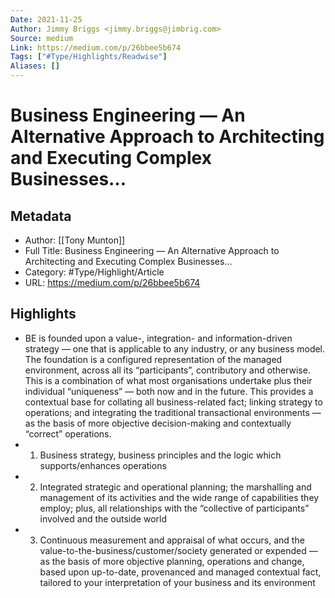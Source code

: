 ```yaml
---
Date: 2021-11-25
Author: Jimmy Briggs <jimmy.briggs@jimbrig.com>
Source: medium
Link: https://medium.com/p/26bbee5b674
Tags: ["#Type/Highlights/Readwise"]
Aliases: []
---
```

# Business Engineering — An Alternative Approach to Architecting and Executing Complex Businesses…

## Metadata
- Author: [[Tony Munton]]
- Full Title: Business Engineering — An Alternative Approach to Architecting and Executing Complex Businesses…
- Category: #Type/Highlight/Article
- URL: https://medium.com/p/26bbee5b674

## Highlights
- BE is founded upon a value-, integration- and information-driven strategy — one that is applicable to any industry, or any business model. The foundation is a configured representation of the managed environment, across all its “participants”, contributory and otherwise. This is a combination of what most organisations undertake plus their individual “uniqueness” — both now and in the future. This provides a contextual base for collating all business-related fact; linking strategy to operations; and integrating the traditional transactional environments — as the basis of more objective decision-making and contextually “correct” operations.
- 1. Business strategy, business principles and the logic which supports/enhances operations
- 2. Integrated strategic and operational planning; the marshalling and management of its activities and the wide range of capabilities they employ; plus, all relationships with the “collective of participants” involved and the outside world
- 3. Continuous measurement and appraisal of what occurs, and the value-to-the-business/customer/society generated or expended — as the basis of more objective planning, operations and change, based upon up-to-date, provenanced and managed contextual fact, tailored to your interpretation of your business and its environment

